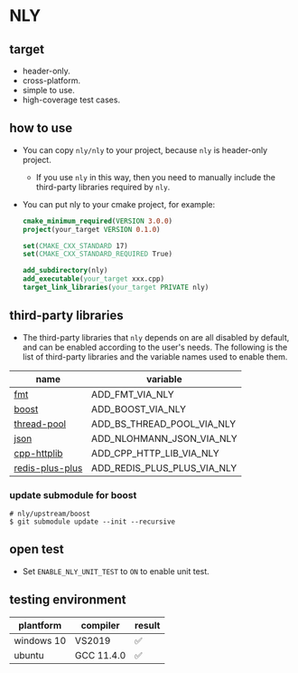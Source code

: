 # NLY

## target

* header-only.
* cross-platform.
* simple to use.
* high-coverage test cases.



## how to use

* You can copy `nly/nly` to your project, because `nly` is header-only project.

  * If you use `nly` in this way, then you need to manually include the third-party libraries required by `nly`.

* You can put nly to your cmake project, for example:

  ```cmake
  cmake_minimum_required(VERSION 3.0.0)
  project(your_target VERSION 0.1.0)
  
  set(CMAKE_CXX_STANDARD 17)
  set(CMAKE_CXX_STANDARD_REQUIRED True)
  
  add_subdirectory(nly)
  add_executable(your_target xxx.cpp)
  target_link_libraries(your_target PRIVATE nly)
  ```



##  third-party libraries

* The third-party libraries that `nly` depends on are all disabled by default, and can be enabled according to the user's needs. The following is the list of third-party libraries and the variable names used to enable them.

| name                                                         | variable                    |
| ------------------------------------------------------------ | --------------------------- |
| [fmt](https://github.com/fmtlib/fmt)                         | ADD_FMT_VIA_NLY             |
| [boost](https://github.com/boostorg/boost)                   | ADD_BOOST_VIA_NLY           |
| [thread-pool](https://github.com/bshoshany/thread-pool)      | ADD_BS_THREAD_POOL_VIA_NLY  |
| [json](https://github.com/nlohmann/json.git)                 | ADD_NLOHMANN_JSON_VIA_NLY   |
| [cpp-httplib](https://github.com/yhirose/cpp-httplib.git)    | ADD_CPP_HTTP_LIB_VIA_NLY    |
| [redis-plus-plus](https://github.com/sewenew/redis-plus-plus.git) | ADD_REDIS_PLUS_PLUS_VIA_NLY |



### update submodule for boost

```shell
# nly/upstream/boost
$ git submodule update --init --recursive
```



## open test

* Set `ENABLE_NLY_UNIT_TEST` to `ON` to enable unit test.



## testing environment

| plantform  | compiler   | result |
| ---------- | ---------- | ------ |
| windows 10 | VS2019     | ✅      |
| ubuntu     | GCC 11.4.0 | ✅      |

